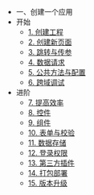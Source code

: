 
* 一、创建一个应用
* 开始
  * [1. 创建工程](chapter3/create.md)
  * [2. 创建新页面](chapter3/createpage.md)
  * [3. 跳转与传参](chapter3/router.md)
  * [4. 数据请求](chapter3/ajax.md)
  * [5. 公共方法与配置](chapter3/global.md)
  * [6. 跨域调试](chapter3/debug.md)
* 进阶
  * [7. 提高效率](chapter3/buifast.md)
  * [8. 控件](chapter3/control.md)
  * [9. 组件](chapter3/component.md)
  * [10. 表单与校验](chapter3/form.md)
  * [11. 数据存储](chapter3/storage.md)
  * [12. 登录权限](chapter3/login.md)
  * [13. 第三方插件](chapter3/import.md)
  * [14. 打包部署](chapter3/package.md)
  * [15. 版本升级](chapter3/update.md)

